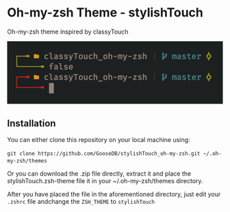 # Oh-my-zsh Theme - stylishTouch

Oh-my-zsh theme inspired by classyTouch

![classyTouch](classyTouch.png)

## Installation

You can either clone this repository on your local machine using: 

`git clone https://github.com/GooseDB/stylishTouch_oh-my-zsh.git ~/.oh-my-zsh/themes`

Or you can download the .zip file directly, extract it and place the stylishTouch.zsh-theme file it in your ~/.oh-my-zsh/themes directory.

After you have placed the file in the aforementioned directory, just edit your `.zshrc` file andchange the `ZSH_THEME` to `stylishTouch`


